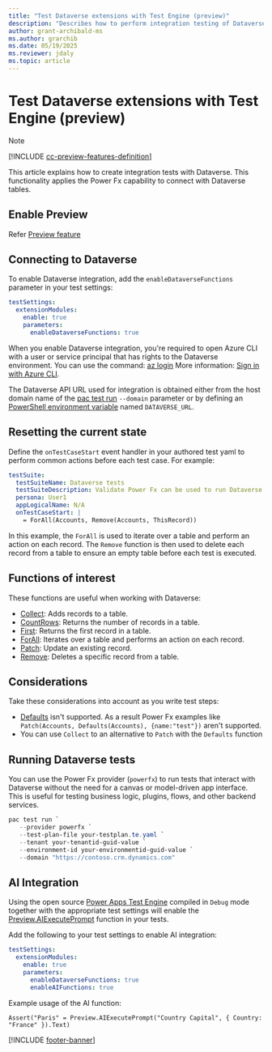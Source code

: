 ```yaml
---
title: "Test Dataverse extensions with Test Engine (preview)"
description: "Describes how to perform integration testing of Dataverse extensions with Test Engine."
author: grant-archibald-ms
ms.author: grarchib
ms.date: 05/19/2025
ms.reviewer: jdaly
ms.topic: article
---
```


# Test Dataverse extensions with Test Engine (preview)

> [!NOTE]
> [!INCLUDE [cc-preview-features-definition](../includes/cc-preview-features-definition.md)]

This article explains how to create integration tests with Dataverse. This functionality applies the Power Fx capability to connect with Dataverse tables.

## Enable Preview
Refer [Preview feature](yaml.md#Preview-Features)

<!-- The following section is duplicated in two other articles -->
## Connecting to Dataverse

To enable Dataverse integration, add the `enableDataverseFunctions` parameter in your test settings:

```yaml
testSettings:
  extensionModules:
    enable: true
    parameters:
      enableDataverseFunctions: true
```

When you enable Dataverse integration, you're required to open Azure CLI with a user or service principal that has rights to the Dataverse environment. You can use the command: [az login](/cli/azure/reference-index#az-login) More information: [Sign in with Azure CLI](/cli/azure/authenticate-azure-cli).

The Dataverse API URL used for integration is obtained either from the host domain name of the [pac test run](../developer/cli/reference/test.md#pac-test-run) `--domain` parameter or by defining an [PowerShell environment variable](/powershell/module/microsoft.powershell.core/about/about_environment_variables) named `DATAVERSE_URL`.

## Resetting the current state

Define the `onTestCaseStart` event handler in your authored test yaml to perform common actions before each test case. For example:

```yaml
testSuite:
  testSuiteName: Dataverse tests
  testSuiteDescription: Validate Power Fx can be used to run Dataverse integration tests
  persona: User1
  appLogicalName: N/A
  onTestCaseStart: |
    = ForAll(Accounts, Remove(Accounts, ThisRecord))
```

In this example, the `ForAll` is used to iterate over a table and perform an action on each record. The `Remove` function is then used to delete each record from a table to ensure an empty table before each test is executed.

## Functions of interest

These functions are useful when working with Dataverse:

- [Collect](../power-fx/reference/function-clear-collect-clearcollect.md#collect): Adds records to a table.
- [CountRows](../power-fx/reference/function-table-counts.md): Returns the number of records in a table.
- [First](../power-fx/reference/function-first-last.md): Returns the first record in a table.
- [ForAll](../power-fx/reference/function-forall.md): Iterates over a table and performs an action on each record.
- [Patch](../power-fx/reference/function-patch.md): Update an existing record.
- [Remove](../power-fx/reference/function-remove-removeif.md): Deletes a specific record from a table.

## Considerations

Take these considerations into account as you write test steps:

- [Defaults](../power-fx/reference/function-defaults.md) isn't supported. As a result Power Fx examples like `Patch(Accounts, Defaults(Accounts), {name:"test"})` aren't supported.
- You can use `Collect` to an alternative to `Patch` with the `Defaults` function

## Running Dataverse tests

You can use the Power Fx provider (`powerfx`) to run tests that interact with Dataverse without the need for a canvas or model-driven app interface. This is useful for testing business logic, plugins, flows, and other backend services.

```powershell
pac test run `
   --provider powerfx `
   --test-plan-file your-testplan.te.yaml `
   --tenant your-tenantid-guid-value `
   --environment-id your-environmentid-guid-value `
   --domain "https://contoso.crm.dynamics.com"
```

## AI Integration

Using the open source [Power Apps Test Engine](https://github.com/microsoft/PowerApps-TestEngine) compiled in `Debug` mode together with the appropriate test settings will enable the [Preview.AIExecutePrompt](powerfx-functions.md#previewaiexecuteprompt) function in your tests.

Add the following to your test settings to enable AI integration:

```yaml
testSettings:
  extensionModules:
    enable: true
    parameters:
      enableDataverseFunctions: true
      enableAIFunctions: true
```

Example usage of the AI function:

```powerappsfl
Assert("Paris" = Preview.AIExecutePrompt("Country Capital", { Country: "France" }).Text)
```

[!INCLUDE [footer-banner](../includes/footer-banner.md)]
